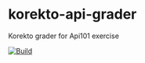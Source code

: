 # korekto-api-grader
Korekto grader for Api101 exercise

[![Build](https://github.com/lernejo/korekto-api-grader/actions/workflows/build.yml/badge.svg)](https://github.com/lernejo/korekto-api-grader/actions)
